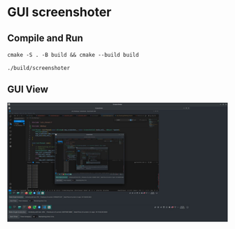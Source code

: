 # GUI screenshoter

## Compile and Run

```shell
cmake -S . -B build && cmake --build build
```

```shell
./build/screenshoter
```

## GUI View
<img src="https://github.com/dindin28/Screenshoter/blob/master/resources/pics/example.jpg" alt="Example View" />